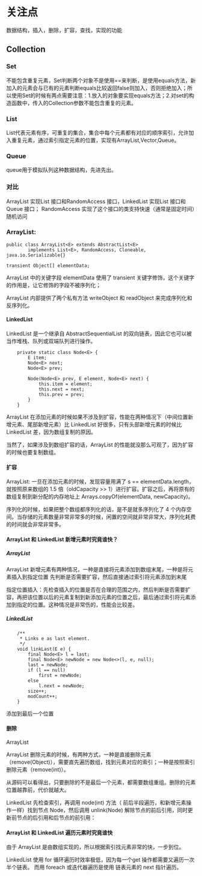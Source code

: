 # 关注点
数据结构，插入，删除，扩容，查找，实现的功能

## Collection
### Set
不能包含重复元素，Set判断两个对象不是使用==来判断，是使用equals方法，新加入的元素会与已有的元素判断equals比较返回false则加入，否则拒绝加入；所以使用Set的时候有两点需要注意：1.放入的对象要实现equals方法；2.对set的构造函数中，传入的Collection参数不能包含重复的元素。

### List
List代表元素有序，可重复的集合，集合中每个元素都有对应的顺序索引，允许加入重复元素，通过索引指定元素的位置，实现有ArrayList,Vector,Queue。

### Queue
queue用于模拟队列这种数据结构，先进先出。

### 对比
ArrayList 实现List 接口和RandomAccess 接口，LinkedList 实现List 接口和 Queue 接口；
RandomAccess 实现了这个接口的类支持快速（通常是固定时间）随机访问

### ArrayList:
```$xslt
public class ArrayList<E> extends AbstractList<E>
        implements List<E>, RandomAccess, Cloneable, java.io.Serializable{}

transient Object[] elementData;

```
ArrayList 中的关键字段 elementData 使用了 transient 关键字修饰，这个关键字的作用是，让它修饰的字段不被序列化；

ArrayList 内部提供了两个私有方法 writeObject 和 readObject 来完成序列化和反序列化。

#### LinkedList
LinkedList 是一个继承自 AbstractSequentialList 的双向链表，因此它也可以被当作堆栈、队列或双端队列进行操作。

```$xslt
    private static class Node<E> {
        E item;
        Node<E> next;
        Node<E> prev;

        Node(Node<E> prev, E element, Node<E> next) {
            this.item = element;
            this.next = next;
            this.prev = prev;
        }
    }
```
ArrayList 在添加元素的时候如果不涉及到扩容，性能在两种情况下（中间位置新增元素、尾部新增元素）比 LinkedList 好很多，只有头部新增元素的时候比 LinkedList 差，因为数组复制的原因。

当然了，如果涉及到数组扩容的话，ArrayList 的性能就没那么可观了，因为扩容的时候也要复制数组。

#### 扩容
ArrayList: 一旦在添加元素的时候，发现容量用满了 s == elementData.length，就按照原来数组的 1.5 倍（oldCapacity >> 1）进行扩容。扩容之后，再将原有的数组复制到新分配的内存地址上 Arrays.copyOf(elementData, newCapacity)。

序列化的时候，如果把整个数组都序列化的话，是不是就多序列化了 4 个内存空间。当存储的元素数量非常非常多的时候，闲置的空间就非常非常大，序列化耗费的时间就会非常非常多。

#### ArrayList 和 LinkedList 新增元素时究竟谁快？

##### ArrayList
ArrayList 新增元素有两种情况，一种是直接将元素添加到数组末尾，一种是将元素插入到指定位置
先判断是否需要扩容，然后直接通过索引将元素添加到末尾

指定位置插入：先检查插入的位置是否在合理的范围之内，然后判断是否需要扩容，再把该位置以后的元素复制到新添加元素的位置之后，最后通过索引将元素添加到指定的位置。这种情况是非常伤的，性能会比较差。

##### LinkedList
```$xslt
    /**
     * Links e as last element.
     */
    void linkLast(E e) {
        final Node<E> l = last;
        final Node<E> newNode = new Node<>(l, e, null);
        last = newNode;
        if (l == null)
            first = newNode;
        else
            l.next = newNode;
        size++;
        modCount++;
    }
```
添加到最后一个位置

#### 删除
ArrayList

ArrayList 删除元素的时候，有两种方式，一种是直接删除元素（remove(Object)），需要直先遍历数组，找到元素对应的索引；一种是按照索引删除元素（remove(int)）。

从源码可以看得出，只要删除的不是最后一个元素，都需要数组重组。删除的元素位置越靠前，代价就越大。

LinkedList
先检查索引，再调用 node(int) 方法（ 前后半段遍历，和新增元素操作一样）找到节点 Node，然后调用 unlink(Node) 解除节点的前后引用，同时更新前节点的后引用和后节点的前引用：

#### ArrayList 和 LinkedList 遍历元素时究竟谁快

由于 ArrayList 是由数组实现的，所以根据索引找元素非常的快，一步到位。

LinkedList 使用 for 循环遍历时效率极低，因为每一个get 操作都需要又遍历一次半个链表。
而用 foreach 或迭代器遍历是使用 链表元素的 next 指针遍历。